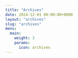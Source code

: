 ```yaml
---
title: "Archives"
date: 2024-12-01 00:00:00+0000
layout: "archives"
slug: "archives"
menu:
  main:
    weight: 3
    params:
      icon: archives
---
```

